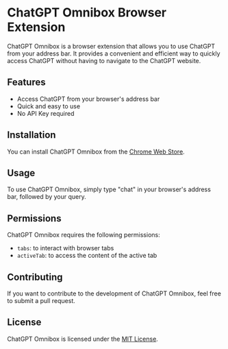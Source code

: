 # ChatGPT Omnibox Browser Extension

ChatGPT Omnibox is a browser extension that allows you to use ChatGPT from your address bar. It provides a convenient and efficient way to quickly access ChatGPT without having to navigate to the ChatGPT website.

## Features

- Access ChatGPT from your browser's address bar
- Quick and easy to use
- No API Key required

## Installation

You can install ChatGPT Omnibox from the [Chrome Web Store](https://chrome.google.com/webstore/detail/chatgpt-omnibox/kohabooomphnoedeinhfkdijpmbegmfi?hl=en&authuser=0).

## Usage

To use ChatGPT Omnibox, simply type "chat" in your browser's address bar, followed by your query. 

## Permissions

ChatGPT Omnibox requires the following permissions:

- `tabs`: to interact with browser tabs
- `activeTab`: to access the content of the active tab

## Contributing

If you want to contribute to the development of ChatGPT Omnibox, feel free to submit a pull request.

## License

ChatGPT Omnibox is licensed under the [MIT License](https://opensource.org/licenses/MIT).
